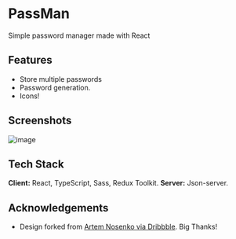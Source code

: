 # PassMan

Simple password manager made with React

## Features

- Store multiple passwords
- Password generation.
- Icons!

## Screenshots

![image](https://user-images.githubusercontent.com/25210925/127112656-5541f9b5-83cd-4425-86ee-3eb9a8123095.png)

## Tech Stack

**Client:** React, TypeScript, Sass, Redux Toolkit.
**Server:** Json-server.

## Acknowledgements

- Design forked from [Artem Nosenko via Dribbble](https://dribbble.com/shots/13907643-Bitwarden-Design-Concept-for-macOS). Big Thanks!
